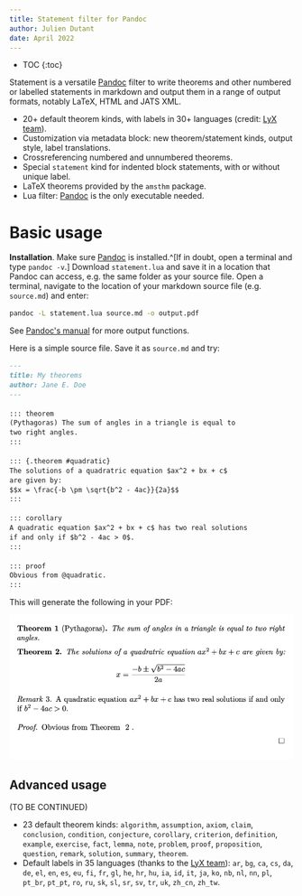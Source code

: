 ```yaml
---
title: Statement filter for Pandoc
author: Julien Dutant
date: April 2022
---
```


* TOC
{:toc}

Statement is a versatile [Pandoc](https://pandoc.org/) filter to 
write theorems and other numbered or labelled statements 
in markdown and output them in a range of output formats, 
notably LaTeX, HTML and JATS XML.

* 20+ default theorem kinds, with labels in 30+ languages 
    (credit: [LyX team](https://www.lyx.org/)).
* Customization via metadata block: new theorem/statement kinds,
    output style, label translations.
* Crossreferencing numbered and unnumbered theorems.
* Special `statement` kind for indented block statements, with
  or without unique label.
* LaTeX theorems provided by the `amsthm` package.
* Lua filter: [Pandoc](https://pandoc.org/) is the only 
    executable needed.

# Basic usage

__Installation__. Make sure [Pandoc](https://pandoc.org/) 
is installed.^[If in doubt, open a terminal and type `pandoc -v`.] 
Download `statement.lua` and save it in a location that 
Pandoc can access, e.g. the same folder as your source file. 
Open a terminal, navigate to the location of your 
markdown source file (e.g. `source.md`) and enter:

```bash
pandoc -L statement.lua source.md -o output.pdf
```

See [Pandoc's manual](https://pandoc.org/MANUAL.html) for 
more output functions.

Here is a simple source file. Save it as `source.md` and try:

```markdown
---
title: My theorems
author: Jane E. Doe
---

::: theorem
(Pythagoras) The sum of angles in a triangle is equal to 
two right angles.
:::

::: {.theorem #quadratic}
The solutions of a quadratric equation $ax^2 + bx + c$ 
are given by: 
$$x = \frac{-b \pm \sqrt{b^2 - 4ac}}{2a}$$
:::

::: corollary
A quadratic equation $ax^2 + bx + c$ has two real solutions 
if and only if $b^2 - 4ac > 0$.
:::

::: proof
Obvious from @quadratic.
:::
```

This will generate the following in your PDF:

![Example output](demo/example1.png 'Example of statement output in PDF')

## Advanced usage

(TO BE CONTINUED)

* 23 default theorem kinds: `algorithm`, `assumption`,
  `axiom`, `claim`, `conclusion`, `condition`, `conjecture`,
  `corollary`, `criterion`, `definition`, `example`, `exercise`,
  `fact`, `lemma`, `note`, `problem`, `proof`, `proposition`,
  `question`, `remark`, `solution`, `summary`,
  `theorem`.
* Default labels in 35 languages
  (thanks to the [LyX team](https://www.lyx.org/)):
  `ar`, `bg`, `ca`, `cs`, `da`, `de`, `el`,
  `en`, `es`, `eu`, `fi`, `fr`, `gl`, `he`, `hr`, `hu`, `ia`, `id`,
  `it`, `ja`, `ko`, `nb`, `nl`, `nn`, `pl`, `pt_br`, `pt_pt`, `ro`,
  `ru`, `sk`, `sl`, `sr`, `sv`, `tr`, `uk`, `zh_cn`, `zh_tw`. 
